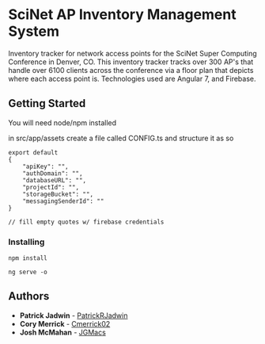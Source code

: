 # SciNet AP Inventory Management System

Inventory tracker for network access points for the SciNet Super Computing Conference in Denver, CO.  This inventory tracker tracks over 300 AP's that handle over 6100 clients across the conference via a floor plan that depicts where each access point is.  Technologies used are Angular 7, and Firebase.

## Getting Started

You will need node/npm installed

in src/app/assets create a file called CONFIG.ts and structure it as so
```
export default
{
    "apiKey": "",
    "authDomain": "",
    "databaseURL": "",
    "projectId": "",
    "storageBucket": "",
    "messagingSenderId": ""
}

// fill empty quotes w/ firebase credentials
```

### Installing

```
npm install
```
```
ng serve -o
```

## Authors

* **Patrick Jadwin** - [PatrickRJadwin](https://github.com/PatrickRJadwin)
* **Cory Merrick** - [Cmerrick02](https://github.com/Cmerrick02)
* **Josh McMahan** - [JGMacs](https://github.com/JGMacs)


